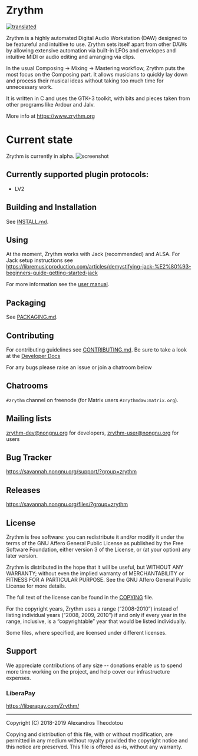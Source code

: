 Zrythm
======

[![translated](https://hosted.weblate.org/widgets/zrythm/-/svg-badge.svg "Translation Status")](https://hosted.weblate.org/engage/zrythm/?utm_source=widget)

Zrythm is a highly automated Digital Audio Workstation (DAW) designed to be featureful and intuitive to use. Zrythm sets itself apart from other DAWs by allowing extensive automation via built-in LFOs and envelopes and intuitive MIDI or audio editing and arranging via clips.

In the usual Composing -> Mixing -> Mastering workflow, Zrythm puts the most focus on the Composing part. It allows musicians to quickly lay down and process their musical ideas without taking too much time for unnecessary work.

It is written in C and uses the GTK+3 toolkit, with bits and pieces taken from other programs like Ardour and Jalv.

More info at https://www.zrythm.org

# Current state

Zrythm is currently in alpha.
![screenshot](https://www.zrythm.org/static/images/aug_22_2019.png)

## Currently supported plugin protocols:
- LV2

## Building and Installation
See [INSTALL.md](INSTALL.md).

## Using
At the moment, Zrythm works with Jack (recommended) and ALSA.
For Jack setup instructions see
https://libremusicproduction.com/articles/demystifying-jack-%E2%80%93-beginners-guide-getting-started-jack

For more information see the [user manual](doc/user/README.md).

## Packaging
See [PACKAGING.md](PACKAGING.md).

## Contributing
For contributing guidelines see [CONTRIBUTING.md](CONTRIBUTING.md). Be sure to take a look at the
[Developer Docs](https://docs.zrythm.org)

For any bugs please raise an issue or join a
chatroom below

## Chatrooms
`#zrythm` channel on freenode (for Matrix users `#zrythmdaw:matrix.org`).

## Mailing lists
zrythm-dev@nongnu.org for developers, zrythm-user@nongnu.org for users

## Bug Tracker
https://savannah.nongnu.org/support/?group=zrythm

## Releases
https://savannah.nongnu.org/files/?group=zrythm

## License
Zrythm is free software: you can redistribute it and/or modify
it under the terms of the GNU Affero General Public License as
published by the Free Software Foundation, either version 3 of the
License, or (at your option) any later version.

Zrythm is distributed in the hope that it will be useful,
but WITHOUT ANY WARRANTY; without even the implied warranty of
MERCHANTABILITY or FITNESS FOR A PARTICULAR PURPOSE.  See the
GNU Affero General Public License for more details.

The full text of the license can be found in the
[COPYING](COPYING) file.

For the copyright years, Zrythm uses a range (“2008-2010”) instead of
listing individual years (“2008, 2009, 2010”) if and only if every year
in the range, inclusive, is a “copyrightable” year that would be listed
individually.

Some files, where specified, are licensed under
different licenses.

## Support
We appreciate contributions of any size -- donations
enable us to spend more time working on the project,
and help cover our infrastructure expenses.

### LiberaPay
https://liberapay.com/Zrythm/

----

Copyright (C) 2018-2019 Alexandros Theodotou

Copying and distribution of this file, with or without modification,
are permitted in any medium without royalty provided the copyright
notice and this notice are preserved.  This file is offered as-is,
without any warranty.

